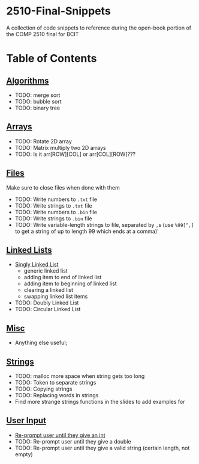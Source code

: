 # 2510-Final-Snippets
 A collection of code snippets to reference during the open-book portion of the COMP 2510 final for BCIT

# Table of Contents

## [Algorithms](Snippets/Algorithms)
- TODO: merge sort
- TODO: bubble sort
- TODO: binary tree

## [Arrays](Snippets/Arrays)
- TODO: Rotate 2D array
- TODO: Matrix multiply two 2D arrays
- TODO: Is it arr[ROW][COL] or arr[COL][ROW]???

## [Files](Snippets/Files)
Make sure to close files when done with them
- TODO: Write numbers to `.txt` file
- TODO: Write strings to `.txt` file
- TODO: Write numbers to `.bin` file
- TODO: Write strings to `.bin` file
- TODO: Write variable-length strings to file, separated by `,`s (use `%99[^,]` to get a string of up to length 99 which ends at a comma)'

## [Linked Lists](Snippets/Linked_List)
- [Singly Linked List](Snippets/Linked_List/Linked_List_Singly.c)
  - generic linked list
  - adding item to end of linked list
  - adding item to beginning of linked list
  - clearing a linked list
  - swapping linked list items
- TODO: Doubly Linked List
- TODO: Circular Linked List

## [Misc](Snippets/Misc)
- Anything else useful;

## [Strings](Snippets/Strings)
- TODO: malloc more space when string gets too long
- TODO: Token to separate strings
- TODO: Copying strings
- TODO: Replacing words in strings
- Find more strange strings functions in the slides to add examples for

## [User Input](Snippets/User_Input)
- [Re-prompt user until they give an int](Snippets/User_Input/Get_User_Int.c)
- TODO: Re-prompt user until they give a double
- TODO: Re-prompt user until they give a valid string (certain length, not empty)
